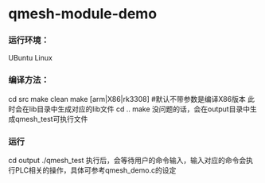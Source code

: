 # qmesh-module-demo

### 运行环境：
  UBuntu Linux

### 编译方法：
  cd src
  make clean
  make [arm|X86|rk3308] #默认不带参数是编译X86版本
  此时会在lib目录中生成对应的lib文件
  cd ..
  make
  没问题的话，会在output目录中生成qmesh_test可执行文件

### 运行
  cd output
  ./qmesh_test
  执行后，会等待用户的命令输入，输入对应的命令会执行PLC相关的操作，具体可参考qmesh_demo.c的设定
  
